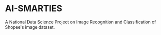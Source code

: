 # AI-SMARTIES
A National Data Science Project on Image Recognition and Classification of Shopee's image dataset.
